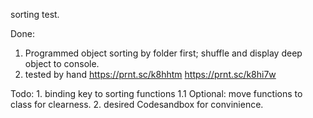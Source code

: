 sorting test.

Done:
1. Programmed object sorting by folder first;
    shuffle and display deep object to console.
2. tested by hand    https://prnt.sc/k8hhtm https://prnt.sc/k8hi7w  

Todo:
    1. binding key to sorting functions
        1.1 Optional: move functions to class for clearness.
    2. desired Codesandbox for convinience.
